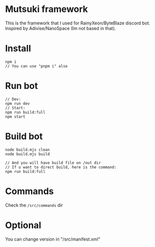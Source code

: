 # Mutsuki framework

This is the framework that I used for RainyXeon/ByteBlaze discord bot. Inspired by Adivise/NanoSpace (Im not based in that).

# Install

```
npm i
// You can use "pnpm i" also
```

# Run bot

```
// Dev:
npm run dev
// Start:
npm run build:full
npm start
```

# Build bot

```
node build.mjs clean
node build.mjs build

// And you will have build file on /out dir
// If u want to direct build, here is the command:
npm run build:full
```

# Commands

Check the `/src/commands` dir

# Optional

You can change version in "/src/manifest.xml"
